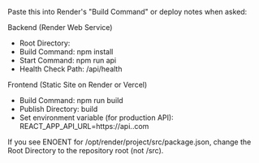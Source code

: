 Paste this into Render's "Build Command" or deploy notes when asked:

Backend (Render Web Service)
- Root Directory: <leave blank>
- Build Command: npm install
- Start Command: npm run api
- Health Check Path: /api/health

Frontend (Static Site on Render or Vercel)
- Build Command: npm run build
- Publish Directory: build
- Set environment variable (for production API): REACT_APP_API_URL=https://api.<your-domain>.com

If you see ENOENT for /opt/render/project/src/package.json, change the Root Directory to the repository root (not /src).
